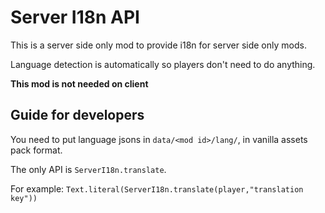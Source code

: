# Server I18n API

This is a server side only mod to provide i18n for server side only mods.

Language detection is automatically so players don't need to do anything.

**This mod is not needed on client**

## Guide for developers

You need to put language jsons in `data/<mod id>/lang/`, in vanilla assets pack format.

The only API is `ServerI18n.translate`.

For example: `Text.literal(ServerI18n.translate(player,"translation key"))`